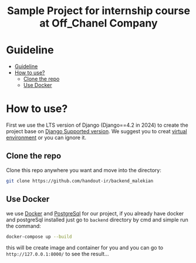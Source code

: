 <div align="center">
<h1 align="center">Sample Project for internship course at Off_Chanel Company</h1>
</div>

# Guideline
- [Guideline](#guideline)
- [How to use?](#how-to-use)
  - [Clone the repo](#clone-the-repo)
  - [Use Docker](#Use-Docker)


# How to use?
First we use the LTS version of Django (Django==4.2 in 2024) to create the project base on [Django Supported version](https://www.djangoproject.com/download/). We suggest you to creat [virtual environment](https://docs.python.org/3/library/venv.html) or you can ignore it.

## Clone the repo
Clone this repo anywhere you want and move into the directory:
```bash
git clone https://github.com/handout-ir/backend_malekian
```

## Use Docker
we use [Docker](https://www.docker.com/) and [PostgreSql](https://www.postgresql.org/) for our project, if you already have docker and postgreSql installed just go to ```backend``` directory by cmd and simple run the command:

```bash
docker-compose up --build
```
this will be create image and container for you and you can go to ```http://127.0.0.1:8000/``` to see the result...
